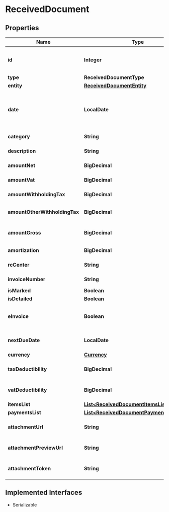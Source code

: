 

# ReceivedDocument


## Properties

| Name | Type | Description | Notes |
|------------ | ------------- | ------------- | -------------|
|**id** | **Integer** | Unique identifier of the document. |  [optional] |
|**type** | **ReceivedDocumentType** |  |  [optional] |
|**entity** | [**ReceivedDocumentEntity**](ReceivedDocumentEntity.md) |  |  [optional] |
|**date** | **LocalDate** | Date of the document [If not specified, today date is used]. |  [optional] |
|**category** | **String** | Document category. |  [optional] |
|**description** | **String** | Document description. |  [optional] |
|**amountNet** | **BigDecimal** | Total net amount. |  [optional] |
|**amountVat** | **BigDecimal** | Total vat amount. |  [optional] |
|**amountWithholdingTax** | **BigDecimal** | Withholding tax amount. |  [optional] |
|**amountOtherWithholdingTax** | **BigDecimal** | Other withholding tax amount. |  [optional] |
|**amountGross** | **BigDecimal** | [Read Only] Total gross amount. |  [optional] [readonly] |
|**amortization** | **BigDecimal** | Amortization value |  [optional] |
|**rcCenter** | **String** | Revenue center. |  [optional] |
|**invoiceNumber** | **String** | Invoice number |  [optional] |
|**isMarked** | **Boolean** |  |  [optional] |
|**isDetailed** | **Boolean** |  |  [optional] |
|**eInvoice** | **Boolean** | [Read Only] Indicates if this is an e-invoice. |  [optional] |
|**nextDueDate** | **LocalDate** | [Read Only] Next due date. |  [optional] [readonly] |
|**currency** | [**Currency**](Currency.md) |  |  [optional] |
|**taxDeductibility** | **BigDecimal** | Tax deducibility percentage. |  [optional] |
|**vatDeductibility** | **BigDecimal** | Vat deducibility percentage. |  [optional] |
|**itemsList** | [**List&lt;ReceivedDocumentItemsListItem&gt;**](ReceivedDocumentItemsListItem.md) |  |  [optional] |
|**paymentsList** | [**List&lt;ReceivedDocumentPaymentsListItem&gt;**](ReceivedDocumentPaymentsListItem.md) |  |  [optional] |
|**attachmentUrl** | **String** | [Read Only] Attachment url. |  [optional] [readonly] |
|**attachmentPreviewUrl** | **String** | [Read Only] Attachment preview url. |  [optional] [readonly] |
|**attachmentToken** | **String** | Uploaded attachement token. |  [optional] |


## Implemented Interfaces

* Serializable


